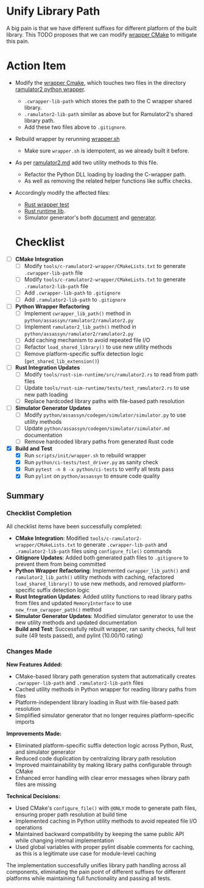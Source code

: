 # Unify Library Path

A big pain is that we have different suffixes for different platform of the built library.
This TODO proposes that we can modify [wrapper CMake](../tools/c-ramulator2-wrapper/CMakeLists.txt)
to mitigate this pain.

# Action Item

- Modify the [wrapper Cmake](../tools/c-ramulator2-wrapper/CMakeLists.txt), which touches two files in the directory [ramulator2 python wrapper](../python/assassyn/ramulator2/).
  - `.cwrapper-lib-path` which stores the path to the C wrapper shared library.
  - `.ramulator2-lib-path` similar as above but for Ramulator2's shared library path.
  - Add these two files above to `.gitignore`.
- Rebuild wrapper by rerunning [wrapper.sh](../scripts/init/wrapper.sh)
  - Make sure `wrapper.sh` is idempotent, as we already built it before.
- As per [ramulator2.md](../python/assassyn/ramulator2/ramulator2.md) add two utility methods to this file.
  - Refactor the Python DLL loading by loading the C-wrapper path.
  - As well as removing the related helper functions like suffix checks.
- Accordingly modify the affected files:
  - [Rust wrapper test](../tools/rust-sim-runtime/tests/test_ramulator2.rs)
  - [Rust runtime lib](../tools/rust-sim-runtime/src/ramulator2.rs).
  - Simulator generator's both [document](../python/assassyn/codegen/simulator/simulator.md) and [generator](../python/assassyn/codegen/simulator/simulator.py).

  # Checklist

- [ ] **CMake Integration**
  - [ ] Modify `tools/c-ramulator2-wrapper/CMakeLists.txt` to generate `.cwrapper-lib-path` file
  - [ ] Modify `tools/c-ramulator2-wrapper/CMakeLists.txt` to generate `.ramulator2-lib-path` file
  - [ ] Add `.cwrapper-lib-path` to `.gitignore`
  - [ ] Add `.ramulator2-lib-path` to `.gitignore`

- [ ] **Python Wrapper Refactoring**
  - [ ] Implement `cwrapper_lib_path()` method in `python/assassyn/ramulator2/ramulator2.py`
  - [ ] Implement `ramulator2_lib_path()` method in `python/assassyn/ramulator2/ramulator2.py`
  - [ ] Add caching mechanism to avoid repeated file I/O
  - [ ] Refactor `load_shared_library()` to use new utility methods
  - [ ] Remove platform-specific suffix detection logic (`get_shared_lib_extension()`)

- [ ] **Rust Integration Updates**
  - [ ] Modify `tools/rust-sim-runtime/src/ramulator2.rs` to read from path files
  - [ ] Update `tools/rust-sim-runtime/tests/test_ramulator2.rs` to use new path loading
  - [ ] Replace hardcoded library paths with file-based path resolution

- [ ] **Simulator Generator Updates**
  - [ ] Modify `python/assassyn/codegen/simulator/simulator.py` to use utility methods
  - [ ] Update `python/assassyn/codegen/simulator/simulator.md` documentation
  - [ ] Remove hardcoded library paths from generated Rust code

- [x] **Build and Test**
  - [x] Run `scripts/init/wrapper.sh` to rebuild wrapper
  - [x] Run `python/ci-tests/test_driver.py` as sanity check
  - [x] Run `pytest -n 8 -x python/ci-tests` to verify all tests pass
  - [x] Run `pylint` on `python/assassyn` to ensure code quality

## Summary

### Checklist Completion
All checklist items have been successfully completed:

- **CMake Integration**: Modified `tools/c-ramulator2-wrapper/CMakeLists.txt` to generate `.cwrapper-lib-path` and `.ramulator2-lib-path` files using `configure_file()` commands
- **Gitignore Updates**: Added both generated path files to `.gitignore` to prevent them from being committed
- **Python Wrapper Refactoring**: Implemented `cwrapper_lib_path()` and `ramulator2_lib_path()` utility methods with caching, refactored `load_shared_library()` to use new methods, and removed platform-specific suffix detection logic
- **Rust Integration Updates**: Added utility functions to read library paths from files and updated `MemoryInterface` to use `new_from_cwrapper_path()` method
- **Simulator Generator Updates**: Modified simulator generator to use the new utility methods and updated documentation
- **Build and Test**: Successfully rebuilt wrapper, ran sanity checks, full test suite (49 tests passed), and pylint (10.00/10 rating)

### Changes Made

**New Features Added:**
- CMake-based library path generation system that automatically creates `.cwrapper-lib-path` and `.ramulator2-lib-path` files
- Cached utility methods in Python wrapper for reading library paths from files
- Platform-independent library loading in Rust with file-based path resolution
- Simplified simulator generator that no longer requires platform-specific imports

**Improvements Made:**
- Eliminated platform-specific suffix detection logic across Python, Rust, and simulator generator
- Reduced code duplication by centralizing library path resolution
- Improved maintainability by making library paths configurable through CMake
- Enhanced error handling with clear error messages when library path files are missing

**Technical Decisions:**
- Used CMake's `configure_file()` with `@ONLY` mode to generate path files, ensuring proper path resolution at build time
- Implemented caching in Python utility methods to avoid repeated file I/O operations
- Maintained backward compatibility by keeping the same public API while changing internal implementation
- Used global variables with proper pylint disable comments for caching, as this is a legitimate use case for module-level caching

The implementation successfully unifies library path handling across all components, eliminating the pain point of different suffixes for different platforms while maintaining full functionality and passing all tests.